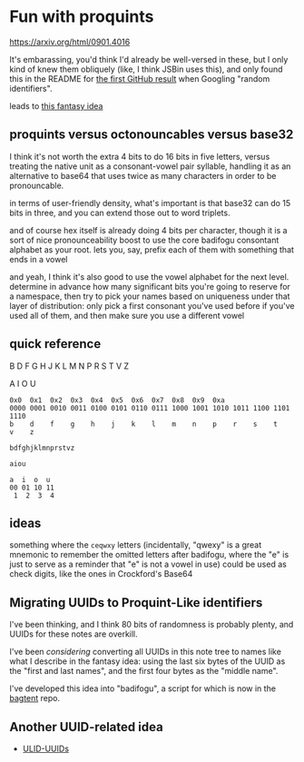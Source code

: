 # Fun with proquints

https://arxiv.org/html/0901.4016

It's embarassing, you'd think I'd already be well-versed in these, but I only kind of knew them obliquely (like, I think JSBin uses this), and only found this in the README for [the first GitHub result](https://github.com/richfitz/ids) when Googling "random identifiers".

leads to [this fantasy idea](qfhxq-y45ye-mwavx-9tcn2-dg0wd)

## proquints versus octonouncables versus base32

I think it's not worth the extra 4 bits to do 16 bits in five letters, versus treating the native unit as a consonant-vowel pair syllable, handling it as an alternative to base64 that uses twice as many characters in order to be pronouncable.

in terms of user-friendly density, what's important is that base32 can do 15 bits in three, and you can extend those out to word triplets.

and of course hex itself is already doing 4 bits per character, though it is a sort of nice pronounceability boost to use the core badifogu consontant alphabet as your root. lets you, say, prefix each of them with something that ends in a vowel

and yeah, I think it's also good to use the vowel alphabet for the next level. determine in advance how many significant bits you're going to reserve for a namespace, then try to pick your names based on uniqueness under that layer of distribution: only pick a first consonant you've used before if you've used all of them, and then make sure you use a different vowel

## quick reference

B D F G H J K L M N P R S T V Z

A I O U

```
0x0  0x1  0x2  0x3  0x4  0x5  0x6  0x7  0x8  0x9  0xa
0000 0001 0010 0011 0100 0101 0110 0111 1000 1001 1010 1011 1100 1101 1110
b    d    f    g    h    j    k    l    m    n    p    r    s    t    v    z

bdfghjklmnprstvz

aiou

a  i  o  u
00 01 10 11
 1  2  3  4
```

## ideas

something where the `ceqwxy` letters (incidentally, "qwexy" is a great mnemonic to remember the omitted letters after badifogu, where the "e" is just to serve as a reminder that "e" is not a vowel in use) could be used as check digits, like the ones in Crockford's Base64

## Migrating UUIDs to Proquint-Like identifiers

I've been thinking, and I think 80 bits of randomness is probably plenty, and UUIDs for these notes are overkill.

I've been *considering* converting all UUIDs in this note tree to names like what I describe in the fantasy idea: using the last six bytes of the UUID as the "first and last names", and the first four bytes as the "middle name".

I've developed this idea into "badifogu", a script for which is now in the [bagtent](q80bh-jwx0p-rfbtm-09j3w-2vnr3) repo.

## Another UUID-related idea

- [ULID-UUIDs](f5gzh-cwdax-638zw-38z9g-9wwwj)
